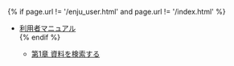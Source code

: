 {% if page.url != '/enju_user.html' and page.url != '/index.html' %}
<ul class="toc">
<li><a href="enju_user.html">利用者マニュアル</a></li>
{% endif %}
<ul>
<li><a {% if page.url == '/enju_user_1.html' %} class="active" {% endif %} href="enju_user_1.html">第1章 資料を検索する</a></li>
</ul>

